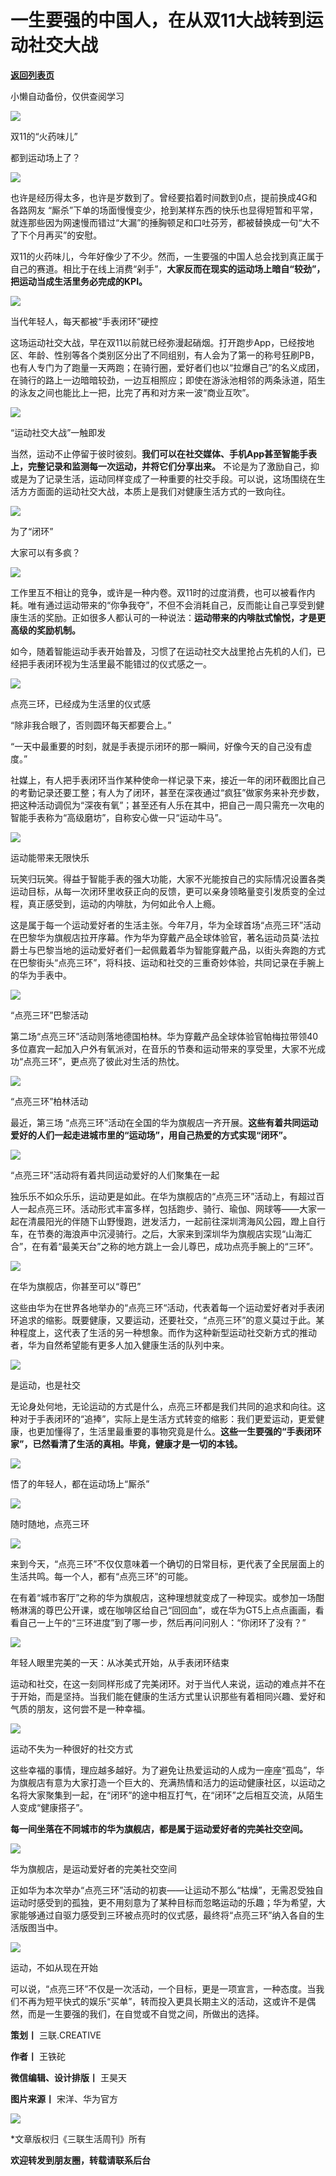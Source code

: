 # 一生要强的中国人，在从双11大战转到运动社交大战

[**返回列表页**](/gzh/三联生活周刊)

小懒自动备份，仅供查阅学习

![](https://mmbiz.qpic.cn/mmbiz_jpg/c2Sib3Mp7pOOZzJZKaFoZicictEjUXlviciat7ZcSYyCGdXKW8lCnFAqY87szM0ricItuia8wiaoCibQTjbXXNeB4H8pyOA/640?wx_fmt=jpeg&from;=appmsg)

双11的“火药味儿”

都到运动场上了？

![](https://mmbiz.qpic.cn/mmbiz_png/c2Sib3Mp7pOOZzJZKaFoZicictEjUXlviciathAHc3ib9uDVUTCefkkfCR6gxldaU0jRbftglcOOxb1jmBqL6Vf26e6g/640?wx_fmt=png&from;=appmsg)

  

也许是经历得太多，也许是岁数到了。曾经要掐着时间数到0点，提前换成4G和各路网友
“厮杀”下单的场面慢慢变少，抢到某样东西的快乐也显得短暂和平常，就连那些因为网速慢而错过“大漏”的捶胸顿足和口吐芬芳，都被替换成一句“大不了下个月再买”的安慰。

  

双11的火药味儿，今年好像少了不少。然而，一生要强的中国人总会找到真正属于自己的赛道。相比于在线上消费“剁手”，**大家反而在现实的运动场上暗自“较劲”，把运动当成生活里务必完成的KPI。**

  

![](https://mmbiz.qpic.cn/mmbiz_jpg/c2Sib3Mp7pOOZzJZKaFoZicictEjUXlviciat5iabAbdK9XnCr6r32iaDJz5tG5UxxCiaiatjq9iafQRdJNHanJgicjPtalyw/640?wx_fmt=jpeg&from;=appmsg)

当代年轻人，每天都被“手表闭环”硬控

  

这场运动社交大战，早在双11以前就已经弥漫起硝烟。打开跑步App，已经按地区、年龄、性别等各个类别区分出了不同组别，有人会为了第一的称号狂刷PB，也有人专门为了跑量一天两跑；在骑行圈，爱好者们也以“拉爆自己”的名义成团，在骑行的路上一边暗暗较劲，一边互相照应；即使在游泳池相邻的两条泳道，陌生的泳友之间也能比上一把，比完了再和对方来一波“商业互吹”。

  

![](https://mmbiz.qpic.cn/mmbiz_jpg/c2Sib3Mp7pOOZzJZKaFoZicictEjUXlviciatL2vBsJdLFnhAPG3mogMKDD4KltVqCwOWiaLkuMOQSjDHicrBTK0gF0UQ/640?wx_fmt=jpeg&from;=appmsg)

“运动社交大战”一触即发  

  

当然，运动不止停留于彼时彼刻。**我们可以在社交媒体、手机App甚至智能手表上，完整记录和监测每一次运动，并将它们分享出来。**
不论是为了激励自己，抑或是为了记录生活，运动同样变成了一种重要的社交手段。可以说，这场围绕在生活方方面面的运动社交大战，本质上是我们对健康生活方式的一致向往。

  

  

![](https://mmbiz.qpic.cn/mmbiz_jpg/c2Sib3Mp7pOOZzJZKaFoZicictEjUXlviciateicUXoU0xaG5sJvic5wC39H6S6nO32b3MaUIicwBVibymXZObzNHd880yQ/640?wx_fmt=jpeg&from;=appmsg)

为了“闭环”

大家可以有多疯？

![](https://mmbiz.qpic.cn/mmbiz_png/c2Sib3Mp7pOOZzJZKaFoZicictEjUXlviciathAHc3ib9uDVUTCefkkfCR6gxldaU0jRbftglcOOxb1jmBqL6Vf26e6g/640?wx_fmt=png&from;=appmsg)

  

工作里互不相让的竞争，或许是一种内卷。双11时的过度消费，也可以被看作内耗。唯有通过运动带来的“你争我夺”，不但不会消耗自己，反而能让自己享受到健康生活的奖励。正如很多人都认可的一种说法：**运动带来的内啡肽式愉悦，才是更高级的奖励机制。**

  

如今，随着智能运动手表开始普及，习惯了在运动社交大战里抢占先机的人们，已经把手表闭环视为生活里最不能错过的仪式感之一。

  

![](https://mmbiz.qpic.cn/mmbiz_jpg/c2Sib3Mp7pOOZzJZKaFoZicictEjUXlviciatt3xPOia15svrO5ibicJENv5cic77FRqUy3NZ5gKzCFic4o9xBufdbhAveiaA/640?wx_fmt=jpeg&from;=appmsg)

点亮三环，已经成为生活里的仪式感

  

“除非我合眼了，否则圆环每天都要合上。”

  

“一天中最重要的时刻，就是手表提示闭环的那一瞬间，好像今天的自己没有虚度。”

  

社媒上，有人把手表闭环当作某种使命一样记录下来，接近一年的闭环截图比自己的考勤记录还要工整；有人为了闭环，甚至在深夜通过“疯狂”做家务来补充步数，把这种活动调侃为“深夜有氧”；甚至还有人乐在其中，把自己一周只需充一次电的智能手表称为“高级磨坊”，自称安心做一只“运动牛马”。

  

![](https://mmbiz.qpic.cn/mmbiz_jpg/c2Sib3Mp7pOOZzJZKaFoZicictEjUXlviciatFKHhsXN0eEH9VhruYiaPph6k12MWoxyk9vkcsXHRVia6icI30UZU2ZWZg/640?wx_fmt=jpeg&from;=appmsg)

运动能带来无限快乐

  

玩笑归玩笑。得益于智能手表的强大功能，大家不光能按自己的实际情况设置各类运动目标，从每一次闭环里收获正向的反馈，更可以亲身领略量变引发质变的全过程，真正感受到，运动的内啡肽，为何如此令人上瘾。

  

这是属于每一个运动爱好者的生活主张。今年7月，华为全球首场“点亮三环”活动在巴黎华为旗舰店拉开序幕。作为华为穿戴产品全球体验官，著名运动员莫·法拉爵士与巴黎当地的运动爱好者们一起佩戴着华为智能穿戴产品，以街头奔跑的方式在巴黎街头“点亮三环”，将科技、运动和社交的三重奇妙体验，共同记录在手腕上的华为手表中。

  

![](https://mmbiz.qpic.cn/mmbiz_jpg/c2Sib3Mp7pOOZzJZKaFoZicictEjUXlviciatyHfY4hCz0AMOiaPy8lGb0F7WKA1UTeLwyxgjd0TWMJp8r47nK3BvQZQ/640?wx_fmt=jpeg&from;=appmsg)

“点亮三环”巴黎活动

  

第二场“点亮三环”活动则落地德国柏林。华为穿戴产品全球体验官帕梅拉带领40多位嘉宾一起加入户外有氧派对，在音乐的节奏和运动带来的享受里，大家不光成功“点亮三环”，更点亮了彼此对生活的热忱。

  

![](https://mmbiz.qpic.cn/mmbiz_jpg/c2Sib3Mp7pOOZzJZKaFoZicictEjUXlviciathO2PohiaqCYOe0iamOFuR1wpQZ2VEBtCnjGrh9lQicGxrveCBf0ZZoMmA/640?wx_fmt=jpeg&from;=appmsg)

“点亮三环”柏林活动

  

最近，第三场 “点亮三环”活动在全国的华为旗舰店一齐开展。**这些有着共同运动爱好的人们一起走进城市里的“运动场”，用自己热爱的方式实现“闭环”。**

  

![](https://mmbiz.qpic.cn/mmbiz_jpg/c2Sib3Mp7pOOZzJZKaFoZicictEjUXlviciatmUH5qORNM2h4oNoYH5IOickIK1KeDx07GB6lY7O9NdKNaY6icBfoSXFA/640?wx_fmt=jpeg&from;=appmsg)

“点亮三环”活动将有着共同运动爱好的人们聚集在一起

  

独乐乐不如众乐乐，运动更是如此。在华为旗舰店的“点亮三环”活动上，有超过百人一起点亮三环。活动形式丰富多样，包括跑步、骑行、瑜伽、网球等——大家一起在清晨阳光的伴随下山野慢跑，迸发活力，一起前往深圳湾海风公园，蹬上自行车，在节奏的海浪声中沉浸骑行。之后，大家来到深圳华为旗舰店实现“山海汇合”，在有着“最美天台”之称的地方跳上一会儿尊巴，成功点亮手腕上的“三环”。

  

![](https://mmbiz.qpic.cn/mmbiz_jpg/c2Sib3Mp7pOOZzJZKaFoZicictEjUXlviciatlOy4UvZhibWK4NHEL4iaWbm869UXfbhSiavoxowrIIOp3b7dAoEphDqIA/640?wx_fmt=jpeg&from;=appmsg)

在华为旗舰店，你甚至可以“尊巴”

  

这些由华为在世界各地举办的“点亮三环“活动，代表着每一个运动爱好者对手表闭环追求的缩影。既要健康，又要运动，还要社交，“点亮三环”的意义莫过于此。某种程度上，这代表了生活的另一种想象。而作为这种新型运动社交新方式的推动者，华为自然希望能有更多人加入健康生活的队列中来。

  

![](https://mmbiz.qpic.cn/mmbiz_jpg/c2Sib3Mp7pOOZzJZKaFoZicictEjUXlviciatk4GYFF3CkC7EySsICe4ECfJjBoOPEBPMibwWOZ2H23wlG3YQIcCWXmw/640?wx_fmt=jpeg&from;=appmsg)

是运动，也是社交

  

无论身处何地，无论运动的方式是什么，点亮三环都是我们共同的追求和向往。这种对于手表闭环的“追捧”，实际上是生活方式转变的缩影：我们更爱运动，更爱健康，也更加懂得了，生活里最重要的事物究竟是什么。**这些一生要强的“手表闭环家”，已然看清了生活的真相。毕竟，健康才是一切的本钱。**

  

![](https://mmbiz.qpic.cn/mmbiz_jpg/c2Sib3Mp7pOOZzJZKaFoZicictEjUXlviciatwEeAtzNJmbPFq5NKIvZ1gNzBiaqJQzjapqKgibWyGw1BicVDJDQSOfYnw/640?wx_fmt=jpeg&from;=appmsg)

悟了的年轻人，都在运动场上“厮杀”

  

  

![](https://mmbiz.qpic.cn/mmbiz_jpg/c2Sib3Mp7pOOZzJZKaFoZicictEjUXlviciat0s7FkT3YySaU1doOlsBicAa5qHmCh0KRlUz3poibYJ1ayQQnwfs4sYFg/640?wx_fmt=jpeg&from;=appmsg)

  

随时随地，点亮三环

![](https://mmbiz.qpic.cn/mmbiz_png/c2Sib3Mp7pOOZzJZKaFoZicictEjUXlviciathAHc3ib9uDVUTCefkkfCR6gxldaU0jRbftglcOOxb1jmBqL6Vf26e6g/640?wx_fmt=png&from;=appmsg)

  

来到今天，“点亮三环”不仅仅意味着一个确切的日常目标，更代表了全民层面上的生活共鸣。每一个人，都有“点亮三环”的可能。

  

在有着“城市客厅”之称的华为旗舰店，这种理想就变成了一种现实。或参加一场酣畅淋漓的尊巴公开课，或在咖啡区给自己“回回血”，或在华为GT5上点点画画，看看自己一上午的“三环进度”到了哪一步，然后再问问别人：“你闭环了没有？”

  

![](https://mmbiz.qpic.cn/mmbiz_jpg/c2Sib3Mp7pOOZzJZKaFoZicictEjUXlviciatacwMFXZKCanGTm11pjQoanoXB9UoUhAZOR5JJ451sqZKGPpVKlYFFg/640?wx_fmt=jpeg&from;=appmsg)

年轻人眼里完美的一天：从冰美式开始，从手表闭环结束  

  

运动和社交，在这一刻同样形成了完美闭环。对于当代人来说，运动的难点并不在于开始，而是坚持。当我们能在健康的生活方式里认识那些有着相同兴趣、爱好和气质的朋友，这何尝不是一种幸福。

  

![](https://mmbiz.qpic.cn/mmbiz_jpg/c2Sib3Mp7pOOZzJZKaFoZicictEjUXlviciatbicBLexNPyIBZFduCPMh4P7lHnnkVGW1hOMjHicZPZuLNukzPTFUwYGQ/640?wx_fmt=jpeg&from;=appmsg)

运动不失为一种很好的社交方式  

  

这些幸福的事情，理应越多越好。为了避免让热爱运动的人成为一座座“孤岛”，华为旗舰店有意为大家打造一个巨大的、充满热情和活力的运动健康社区，以运动之名将大家聚集到一起，在“闭环”的途中相互打气，在“闭环”之后相互交流，从陌生人变成“健康搭子”。

  

**每一间坐落在不同城市的华为旗舰店，都是属于运动爱好者的完美社交空间。**

  

![](https://mmbiz.qpic.cn/mmbiz_jpg/c2Sib3Mp7pOOZzJZKaFoZicictEjUXlviciatSFUmRuAyl276L1nrwF00XFLhRKnFnap8xw2eBNTxT2o67vgIYebWVQ/640?wx_fmt=jpeg&from;=appmsg)

华为旗舰店，是运动爱好者的完美社交空间  

  

正如华为本次举办“点亮三环”活动的初衷——让运动不那么“枯燥”，无需忍受独自运动时感受到的孤独，更不用刻意为了某种目标而忽略运动的乐趣；华为希望，大家能够通过自驱力感受到三环被点亮时的仪式感，最终将“点亮三环”纳入各自的生活版图当中。

  

![](https://mmbiz.qpic.cn/mmbiz_jpg/c2Sib3Mp7pOOZzJZKaFoZicictEjUXlviciatYfR0ypArxOJHG9d1Nib7V28iaYy6srTNzy0L2XNBDUHhmThnBDnNFBjg/640?wx_fmt=jpeg&from;=appmsg)

运动，不如从现在开始

  

可以说，“点亮三环”不仅是一次活动，一个目标，更是一项宣言，一种态度。当我们不再为短平快式的娱乐“买单”，转而投入更具长期主义的活动，这或许不是偶然，而是一生要强的我们，在自觉或不自觉之间，所做出的选择。

  

  

**策划丨** 三联.CREATIVE

**作者丨** 王铁砣

**微信编辑、设计排版丨** 王昊天

**图片来源丨** 宋洋、华为官方

  

  

![](https://mmbiz.qpic.cn/mmbiz_gif/c2Sib3Mp7pOOZzJZKaFoZicictEjUXlviciatjLzcKhClA7pUBfib9BQxOlOlxHkOO7BicX4thKH8TaJFQjSaicep88HFw/640?wx_fmt=gif&from;=appmsg)

  

  

*文章版权归《三联生活周刊》所有

**欢迎转发到朋友圈，转载请联系后台**

